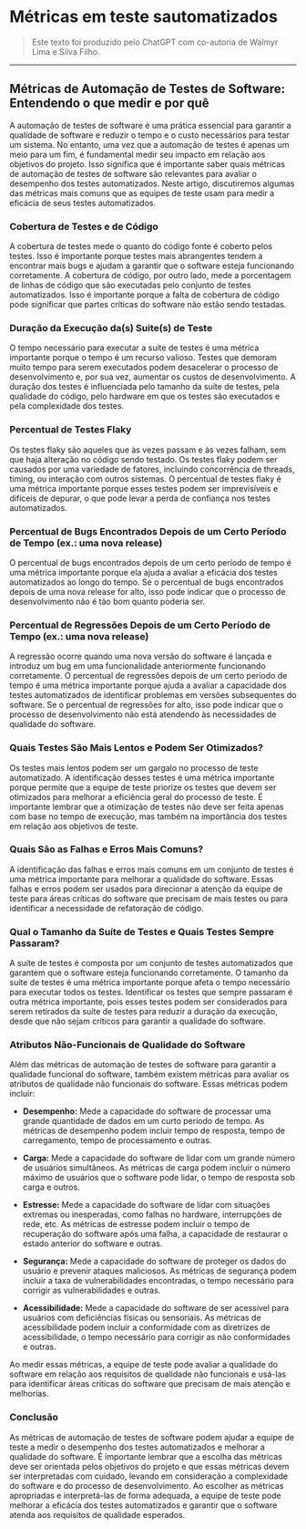 # Métricas em teste sautomatizados

> Este texto foi produzido pelo ChatGPT com co-autoria de Walmyr Lima e Silva Filho.

___

## Métricas de Automação de Testes de Software: Entendendo o que medir e por quê

A automação de testes de software é uma prática essencial para garantir a qualidade de software e reduzir o tempo e o custo necessários para testar um sistema. No entanto, uma vez que a automação de testes é apenas um meio para um fim, é fundamental medir seu impacto em relação aos objetivos do projeto. Isso significa que é importante saber quais métricas de automação de testes de software são relevantes para avaliar o desempenho dos testes automatizados. Neste artigo, discutiremos algumas das métricas mais comuns que as equipes de teste usam para medir a eficácia de seus testes automatizados.

### Cobertura de Testes e de Código

A cobertura de testes mede o quanto do código fonte é coberto pelos testes. Isso é importante porque testes mais abrangentes tendem a encontrar mais bugs e ajudam a garantir que o software esteja funcionando corretamente. A cobertura de código, por outro lado, mede a porcentagem de linhas de código que são executadas pelo conjunto de testes automatizados. Isso é importante porque a falta de cobertura de código pode significar que partes críticas do software não estão sendo testadas.

### Duração da Execução da(s) Suite(s) de Teste

O tempo necessário para executar a suíte de testes é uma métrica importante porque o tempo é um recurso valioso. Testes que demoram muito tempo para serem executados podem desacelerar o processo de desenvolvimento e, por sua vez, aumentar os custos de desenvolvimento. A duração dos testes é influenciada pelo tamanho da suíte de testes, pela qualidade do código, pelo hardware em que os testes são executados e pela complexidade dos testes.

### Percentual de Testes Flaky

Os testes flaky são aqueles que às vezes passam e às vezes falham, sem que haja alteração no código sendo testado. Os testes flaky podem ser causados por uma variedade de fatores, incluindo concorrência de threads, timing, ou interação com outros sistemas. O percentual de testes flaky é uma métrica importante porque esses testes podem ser imprevisíveis e difíceis de depurar, o que pode levar a perda de confiança nos testes automatizados.

### Percentual de Bugs Encontrados Depois de um Certo Período de Tempo (ex.: uma nova release)

O percentual de bugs encontrados depois de um certo período de tempo é uma métrica importante porque ela ajuda a avaliar a eficácia dos testes automatizados ao longo do tempo. Se o percentual de bugs encontrados depois de uma nova release for alto, isso pode indicar que o processo de desenvolvimento não é tão bom quanto poderia ser.

### Percentual de Regressões Depois de um Certo Período de Tempo (ex.: uma nova release)

A regressão ocorre quando uma nova versão do software é lançada e introduz um bug em uma funcionalidade anteriormente funcionando corretamente. O percentual de regressões depois de um certo período de tempo é uma métrica importante porque ajuda a avaliar a capacidade dos testes automatizados de identificar problemas em versões subsequentes do software. Se o percentual de regressões for alto, isso pode indicar que o processo de desenvolvimento não está atendendo às necessidades de qualidade do software.

### Quais Testes São Mais Lentos e Podem Ser Otimizados?

Os testes mais lentos podem ser um gargalo no processo de teste automatizado. A identificação desses testes é uma métrica importante porque permite que a equipe de teste priorize os testes que devem ser otimizados para melhorar a eficiência geral do processo de teste. É importante lembrar que a otimização de testes não deve ser feita apenas com base no tempo de execução, mas também na importância dos testes em relação aos objetivos de teste.

### Quais São as Falhas e Erros Mais Comuns?

A identificação das falhas e erros mais comuns em um conjunto de testes é uma métrica importante para melhorar a qualidade do software. Essas falhas e erros podem ser usados para direcionar a atenção da equipe de teste para áreas críticas do software que precisam de mais testes ou para identificar a necessidade de refatoração de código.

### Qual o Tamanho da Suíte de Testes e Quais Testes Sempre Passaram?

A suíte de testes é composta por um conjunto de testes automatizados que garantem que o software esteja funcionando corretamente. O tamanho da suíte de testes é uma métrica importante porque afeta o tempo necessário para executar todos os testes. Identificar os testes que sempre passaram é outra métrica importante, pois esses testes podem ser considerados para serem retirados da suíte de testes para reduzir a duração da execução, desde que não sejam críticos para garantir a qualidade do software.

### Atributos Não-Funcionais de Qualidade do Software

Além das métricas de automação de testes de software para garantir a qualidade funcional do software, também existem métricas para avaliar os atributos de qualidade não funcionais do software. Essas métricas podem incluir:

- **Desempenho:** Mede a capacidade do software de processar uma grande quantidade de dados em um curto período de tempo. As métricas de desempenho podem incluir tempo de resposta, tempo de carregamento, tempo de processamento e outras.

- **Carga:** Mede a capacidade do software de lidar com um grande número de usuários simultâneos. As métricas de carga podem incluir o número máximo de usuários que o software pode lidar, o tempo de resposta sob carga e outros.

- **Estresse:** Mede a capacidade do software de lidar com situações extremas ou inesperadas, como falhas no hardware, interrupções de rede, etc. As métricas de estresse podem incluir o tempo de recuperação do software após uma falha, a capacidade de restaurar o estado anterior do software e outras.

- **Segurança:** Mede a capacidade do software de proteger os dados do usuário e prevenir ataques maliciosos. As métricas de segurança podem incluir a taxa de vulnerabilidades encontradas, o tempo necessário para corrigir as vulnerabilidades e outras.

- **Acessibilidade:** Mede a capacidade do software de ser acessível para usuários com deficiências físicas ou sensoriais. As métricas de acessibilidade podem incluir a conformidade com as diretrizes de acessibilidade, o tempo necessário para corrigir as não conformidades e outras.

Ao medir essas métricas, a equipe de teste pode avaliar a qualidade do software em relação aos requisitos de qualidade não funcionais e usá-las para identificar áreas críticas do software que precisam de mais atenção e melhorias.

### Conclusão

As métricas de automação de testes de software podem ajudar a equipe de teste a medir o desempenho dos testes automatizados e melhorar a qualidade do software. É importante lembrar que a escolha das métricas deve ser orientada pelos objetivos do projeto e que essas métricas devem ser interpretadas com cuidado, levando em consideração a complexidade do software e do processo de desenvolvimento. Ao escolher as métricas apropriadas e interpretá-las de forma adequada, a equipe de teste pode melhorar a eficácia dos testes automatizados e garantir que o software atenda aos requisitos de qualidade esperados.
